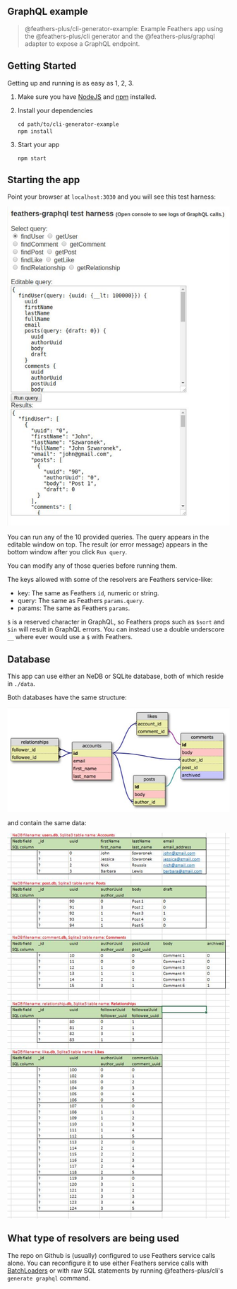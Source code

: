 
## GraphQL example

> @feathers-plus/cli-generator-example: Example Feathers app using the @feathers-plus/cli generator and the @feathers-plus/graphql adapter to expose a GraphQL endpoint.


## Getting Started

Getting up and running is as easy as 1, 2, 3.

1. Make sure you have [NodeJS](https://nodejs.org/) and [npm](https://www.npmjs.com/) installed.
2. Install your dependencies

    ```
    cd path/to/cli-generator-example
    npm install
    ```

3. Start your app

    ```
    npm start
    ```

## Starting the app

Point your browser at `localhost:3030` and you will see this test harness:

![test harness](./assets/test-harness.jpg)

You can run any of the 10 provided queries.
The query appears in the editable window on top.
The result (or error message) appears in the bottom window after you click `Run query`.

You can modify any of those queries before running them.

The keys allowed with some of the resolvers are Feathers service-like:
- key: The same as Feathers `id`, numeric or string.
- query: The same as Feathers `params.query`.
- params: The same as Feathers `params`.

`$` is a reserved character in GraphQL, so Feathers props such as `$sort` and `$in` will result in GraphQL errors.
You can instead use a double underscore `__` where ever would use a `$` with Feathers. 

## Database

This app can use either an NeDB or SQLite database, both of which reside in `./data`.

Both databases have the same structure:

![database stucture](./assets/schema.jpg)

and contain the same data:

![database data](./assets/tables.jpg)

## What type of resolvers are being used

The repo on Github is (usually) configured to use Feathers service calls alone.
You can reconfigure it to use either Feathers service calls with
[BatchLoaders](https://feathers-plus.github.io/v1/batch-loader/guide.html)
or with raw SQL statements by running @feathers-plus/cli's `generate graphql` command.
